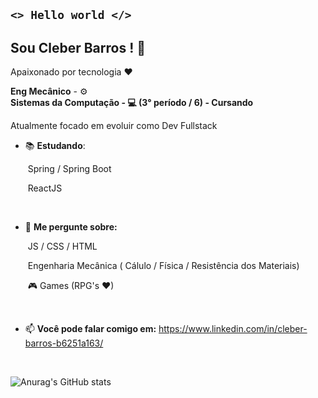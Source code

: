## <code><>   Hello world  </></code>

## Sou Cleber Barros ! 👋
Apaixonado por tecnologia ♥

**Eng Mecânico** - :gear:
<br>**Sistemas da Computação - :computer:  (3° período / 6) - Cursando**

Atualmente focado em evoluir como Dev Fullstack <br>

- 📚 **Estudando**:

  ​	Spring / Spring Boot

  ​	ReactJS
<br>
  

- 💬 **Me pergunte sobre:**

  ​	JS / CSS / HTML

  ​	Engenharia Mecânica ( Cálulo / Física / Resistência dos Materiais)

  ​	🎮 Games (RPG's ♥)

  <br>

- 📫 **Você pode falar comigo em:**
   https://www.linkedin.com/in/cleber-barros-b6251a163/

  <br>


![Anurag's GitHub stats](https://github-readme-stats.vercel.app/api?username=cleberbarros1&show_icons=true&theme=merko)


<!--
**cleberbarros1/cleberbarros1** is a ✨ _special_ ✨ repository because its `README.md` (this file) appears on your GitHub profile.

Here are some ideas to get you started:

- 🔭 I’m currently working on ...
- 🌱 I’m currently learning ...
- 👯 I’m looking to collaborate on ...
- 🤔 I’m looking for help with ...
- 💬 Ask me about ...
- 📫 How to reach me: ...
- 😄 Pronouns: ...
- ⚡ Fun fact: ...
-->
